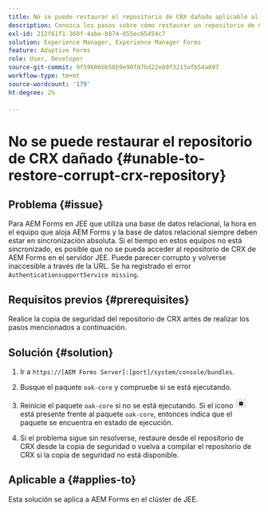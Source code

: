 ```yaml
---
title: No se puede restaurar el repositorio de CRX dañado aplicable al servidor de clúster JEE
description: Conozca los pasos sobre cómo restaurar un repositorio de CRX que esté dañado.
exl-id: 212f61f1-360f-4abe-b874-055ec65454c7
solution: Experience Manager, Experience Manager Forms
feature: Adaptive Forms
role: User, Developer
source-git-commit: 9f59606bb58b9e90f07bd22e89f3213afb54a697
workflow-type: tm+mt
source-wordcount: '179'
ht-degree: 2%

---
```


# No se puede restaurar el repositorio de CRX dañado {#unable-to-restore-corrupt-crx-repository}

## Problema {#issue}

Para AEM Forms en JEE que utiliza una base de datos relacional, la hora en el equipo que aloja AEM Forms y la base de datos relacional siempre deben estar en sincronización absoluta. Si el tiempo en estos equipos no está sincronizado, es posible que no se pueda acceder al repositorio de CRX de AEM Forms en el servidor JEE. Puede parecer corrupto y volverse inaccesible a través de la URL. Se ha registrado el error `AuthenticationsupportService missing`.

## Requisitos previos {#prerequisites}

Realice la copia de seguridad del repositorio de CRX antes de realizar los pasos mencionados a continuación.

## Solución {#solution}

1. Ir a `https://[AEM Forms Server]:[port]/system/console/bundles`.

1. Busque el paquete `oak-core` y compruebe si se está ejecutando.

1. Reinicie el paquete `oak-core` si no se está ejecutando. Si el icono ![Botón de pausa](/help/forms/using/assets/stop.png) está presente frente al paquete `oak-core`, entonces indica que el paquete se encuentra en estado de ejecución.

1. Si el problema sigue sin resolverse, restaure desde el repositorio de CRX desde la copia de seguridad o vuelva a compilar el repositorio de CRX si la copia de seguridad no está disponible.


## Aplicable a {#applies-to}

Esta solución se aplica a AEM Forms en el clúster de JEE.
